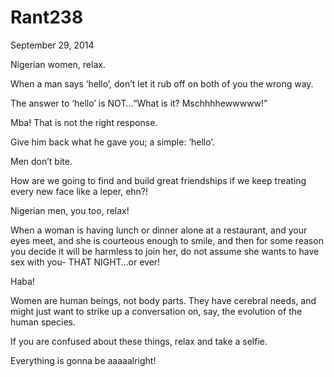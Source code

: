 # Rant238


September 29, 2014

Nigerian women, relax.

When a man says ‘hello’, don’t let it rub off on both of you the wrong way.

The answer to ‘hello’ is NOT…“What is it? Mschhhhewwwww!”

Mba! That is not the right response.

Give him back what he gave you; a simple: ‘hello’. 

Men don’t bite.

How are we going to find and build great friendships if we keep treating every new face like a leper, ehn?!

Nigerian men, you too, relax!

When a woman is having lunch or dinner alone at a restaurant, and your eyes meet, and she is courteous enough to smile, and then for some reason you decide it will be harmless to join her, do not assume she wants to have sex with you- THAT NIGHT…or ever!

Haba!

Women are human beings, not body parts. They have cerebral needs, and might just want to strike up a conversation on, say, the evolution of the human species.

If you are confused about these things, relax and take a selfie.

Everything is gonna be aaaaalright!